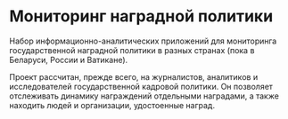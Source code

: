 # Мониторинг наградной политики

Набор информационно-аналитических приложений для мониторинга государственной наградной политики в разных странах (пока в Беларуси, России и Ватикане).

Проект рассчитан, прежде всего, на журналистов, аналитиков и исследователей государственной кадровой политики. Он позволяет отслеживать динамику награждений отдельными наградами, а также находить людей и организации, удостоенные наград.
